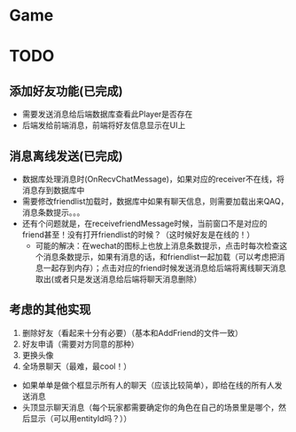 # Game
# TODO
## 添加好友功能(已完成)
  - 需要发送消息给后端数据库查看此Player是否存在
  - 后端发给前端消息，前端将好友信息显示在UI上
## 消息离线发送(已完成)
  - 数据库处理消息时(OnRecvChatMessage)，如果对应的receiver不在线，将消息存到数据库中
  - 需要修改friendlist加载时，数据库中如果有聊天信息，则需要加载出来QAQ，消息条数提示。。。
  - 还有个问题就是，在receivefriendMessage时候，当前窗口不是对应的friend甚至！没有打开friendlist的时候？（这时候好友是在线的！）
    - 可能的解决：在wechat的图标上也放上消息条数提示，点击时每次检查这个消息条数提示，如果有消息的话，和friendlist一起加载（可以考虑把消息一起存到内存）；点击对应的friend时候发送消息给后端将离线聊天消息取出(或者只是发送消息给后端将聊天消息删除）

## 考虑的其他实现
1. 删除好友（看起来十分有必要）（基本和AddFriend的文件一致）
2. 好友申请（需要对方同意的那种）
3. 更换头像
4. 全场景聊天（最难，最cool！）
  - 如果单单是做个框显示所有人的聊天（应该比较简单），即给在线的所有人发送消息
  - 头顶显示聊天消息（每个玩家都需要确定你的角色在自己的场景里是哪个，然后显示（可以用entityId吗？））
